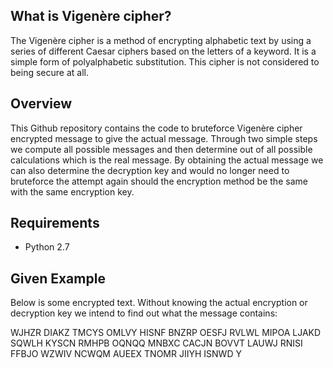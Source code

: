 ## What is Vigenère cipher?
The Vigenère cipher is a method of encrypting alphabetic text by using a series of different Caesar ciphers based on the letters of a keyword. 
It is a simple form of polyalphabetic substitution. This cipher is not considered to being secure at all.

## Overview
This Github repository contains the code to bruteforce Vigenère cipher encrypted message to give the actual message.
Through two simple steps we compute all possible messages and then determine out of all possible calculations which is the real message.
By obtaining the actual message we can also determine the decryption key and would no longer need to bruteforce the attempt again should the encryption method be the same with the same encryption key.

## Requirements
* Python 2.7

## Given Example
Below is some encrypted text. Without knowing the actual encryption or decryption key we intend to find out what the message contains:
  
  WJHZR DIAKZ TMCYS OMLVY HISNF BNZRP
  OESFJ RVLWL MIPOA LJAKD SQWLH KYSCN
  RMHPB OQNQQ MNBXC CACJN BOVVT LAUWJ
  RNISI FFBJO WZWIV NCWQM AUEEX TNOMR
  JIIYH ISNWD Y




